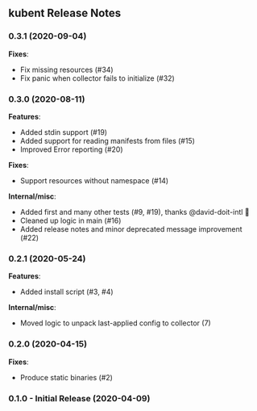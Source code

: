 ## kubent Release Notes

### 0.3.1 (2020-09-04)

**Fixes**:
- Fix missing resources (#34)
- Fix panic when collector fails to initialize (#32)

### 0.3.0 (2020-08-11)

**Features**:
- Added stdin support (#19)
- Added support for reading manifests from files (#15) 
- Improved Error reporting (#20)

**Fixes**:
- Support resources without namespace (#14) 

**Internal/misc**:
- Added first and many other tests (#9, #19), thanks @david-doit-intl 🚀
- Cleaned up logic in main (#16) 
- Added release notes and minor deprecated message improvement (#22)

### 0.2.1 (2020-05-24)

**Features**:
- Added install script (#3, #4)

**Internal/misc**:
- Moved logic to unpack last-applied config to collector (7)

### 0.2.0 (2020-04-15)

**Fixes**:
- Produce static binaries (#2) 

### 0.1.0 - Initial Release (2020-04-09)
